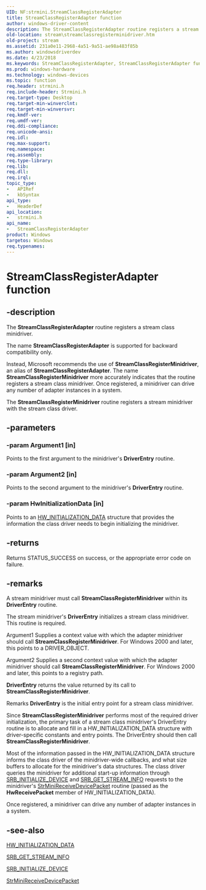 ```yaml
---
UID: NF:strmini.StreamClassRegisterAdapter
title: StreamClassRegisterAdapter function
author: windows-driver-content
description: The StreamClassRegisterAdapter routine registers a stream class minidriver.The name StreamClassRegisterAdapter is supported for backward compatibility only.Instead, Microsoft recommends the use of StreamClassRegisterMinidriver, an alias of StreamClassRegisterAdapter. The name StreamClassRegisterMinidriver more accurately indicates that the routine registers a stream class minidriver. Once registered, a minidriver can drive any number of adapter instances in a system.The StreamClassRegisterMinidriver routine registers a stream minidriver with the stream class driver.
old-location: stream\streamclassregisterminidriver.htm
old-project: stream
ms.assetid: 231a0e11-2968-4a51-9a51-ae98a483f85b
ms.author: windowsdriverdev
ms.date: 4/23/2018
ms.keywords: StreamClassRegisterAdapter, StreamClassRegisterAdapter function [Streaming Media Devices], StreamClassRegisterMinidriver, strclass-routines_5336cc3e-8abd-4943-a191-12dbf9d25b85.xml, stream.streamclassregisterminidriver, strmini/StreamClassRegisterAdapter
ms.prod: windows-hardware
ms.technology: windows-devices
ms.topic: function
req.header: strmini.h
req.include-header: Strmini.h
req.target-type: Desktop
req.target-min-winverclnt: 
req.target-min-winversvr: 
req.kmdf-ver: 
req.umdf-ver: 
req.ddi-compliance: 
req.unicode-ansi: 
req.idl: 
req.max-support: 
req.namespace: 
req.assembly: 
req.type-library: 
req.lib: 
req.dll: 
req.irql: 
topic_type:
-	APIRef
-	kbSyntax
api_type:
-	HeaderDef
api_location:
-	strmini.h
api_name:
-	StreamClassRegisterAdapter
product: Windows
targetos: Windows
req.typenames: 
---
```


# StreamClassRegisterAdapter function


## -description


The <b>StreamClassRegisterAdapter</b> routine registers a stream class minidriver.

The name <b>StreamClassRegisterAdapter</b> is supported for backward compatibility only.

Instead, Microsoft recommends the use of <b>StreamClassRegisterMinidriver</b>, an alias of <b>StreamClassRegisterAdapter</b>. The name <b>StreamClassRegisterMinidriver</b> more accurately indicates that the routine registers a stream class minidriver. Once registered, a minidriver can drive any number of adapter instances in a system.

The <b>StreamClassRegisterMinidriver</b> routine registers a stream minidriver with the stream class driver.


## -parameters




### -param Argument1 [in]

Points to the first argument to the minidriver's <b>DriverEntry</b> routine.


### -param Argument2 [in]

Points to the second argument to the minidriver's <b>DriverEntry</b> routine.


### -param HwInitializationData [in]

Points to an <a href="https://msdn.microsoft.com/library/windows/hardware/ff559682">HW_INITIALIZATION_DATA</a> structure that provides the information the class driver needs to begin initializing the minidriver.


## -returns



Returns STATUS_SUCCESS on success, or the appropriate error code on failure.




## -remarks



A stream minidriver must call <b>StreamClassRegisterMinidriver</b> within its <b>DriverEntry</b> routine. 

The stream minidriver's <b>DriverEntry</b> initializes a stream class minidriver. This routine is required.

Argument1 Supplies a context value with which the adapter minidriver should call <b>StreamClassRegisterMinidriver</b>. For Windows 2000 and later, this points to a DRIVER_OBJECT.

Argument2 Supplies a second context value with which the adapter minidriver should call <b>StreamClassRegisterMinidriver</b>. For Windows 2000 and later, this points to a registry path.

<b>DriverEntry</b> returns the value returned by its call to <b>StreamClassRegisterMinidriver</b>.

Remarks
<b>DriverEntry</b> is the initial entry point for a stream class minidriver.

Since <b>StreamClassRegisterMinidriver</b> performs most of the required driver initialization, the primary task of a stream class minidriver's DriverEntry routine is to allocate and fill in a HW_INITIALIZATION_DATA structure with driver-specific constants and entry points. The DriverEntry should then call <b>StreamClassRegisterMinidriver</b>.



Most of the information passed in the HW_INITIALIZATION_DATA structure informs the class driver of the minidriver-wide callbacks, and what size buffers to allocate for the minidriver's data structures. The class driver queries the minidriver for additional start-up information through <a href="https://msdn.microsoft.com/library/windows/hardware/ff568185">SRB_INITIALIZE_DEVICE</a> and <a href="https://msdn.microsoft.com/library/windows/hardware/ff568173">SRB_GET_STREAM_INFO</a> requests to the minidriver's <a href="https://msdn.microsoft.com/library/windows/hardware/ff568463">StrMiniReceiveDevicePacket</a> routine (passed as the <b>HwReceivePacket</b> member of HW_INITIALIZATION_DATA).

Once registered, a minidriver can drive any number of adapter instances in a system.




## -see-also




<a href="https://msdn.microsoft.com/library/windows/hardware/ff559682">HW_INITIALIZATION_DATA</a>



<a href="https://msdn.microsoft.com/library/windows/hardware/ff568173">SRB_GET_STREAM_INFO</a>



<a href="https://msdn.microsoft.com/library/windows/hardware/ff568185">SRB_INITIALIZE_DEVICE</a>



<a href="https://msdn.microsoft.com/library/windows/hardware/ff568463">StrMiniReceiveDevicePacket</a>
 

 

